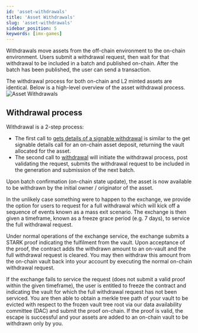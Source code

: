 ```yaml
---
id: 'asset-withdrawals'
title: 'Asset Withdrawals'
slug: 'asset-withdrawals'
sidebar_position: 5
keywords: [imx-games]
---
```


Withdrawals move assets from the off-chain environment to the on-chain environment. Users submit a withdrawal request, then wait for that withdrawal to be included in a batch and published on-chain. After the batch has been published, the user can send a transaction.

The withdrawal process for both on-chain and L2 minted assets are identical. Below is a high-level overview of the asset withdrawal process.
![Asset Withdrawals](/img/Withdrawals.png)

## Withdrawal process

Withdrawal is a 2-step process:

- The first call to [gets details of a signable withdrawal](/reference#/operations/getSignableWithdrawal) is similar to the get signable details call for an on-chain asset deposit, returning the vault allocated for the asset.
- The second call to [withdrawal](/reference#/operations/createWithdrawal) will initiate the withdrawal process, post validating the request, submits the withdrawal request to be included in the generation and submission of the next batch.

Upon batch confirmation (on-chain state update), the asset is now available to be withdrawn by the initial owner / originator of the asset.

In the unlikely case something were to happen to the exchange, we provide the option for users to request for a full withdrawal which will kick off a sequence of events known as a mass exit scenario. The exchange is then given a timeframe, known as a freeze grace period (e.g. 7 days), to service the full withdrawal request.

Under normal operations of the exchange service, the exchange submits a STARK proof indicating the fulfilment from the vault. Upon acceptance of the proof, the contract adds the withdrawn amount to an on-vault and the full withdrawal request is cleared. You may then withdraw this amount from the on-chain vault back into your account by executing the normal on-chain withdrawal request.

If the exchange fails to service the request (does not submit a valid proof within the given timeframe), the user is entitled to freeze the contract and indicating the vault for which the full withdrawal request has not been serviced. You are then able to obtain a merkle tree path of your vault to be evicted with respect to the frozen vault tree root via our data availability committee (DAC) and submit the proof on-chain. If the proof is valid, the escape is successful and your assets are added to an on-chain vault to be withdrawn only by you.

